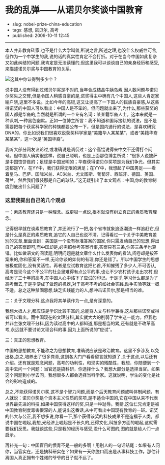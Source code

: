 # 我的乱弹——从诺贝尔奖谈中国教育

- slug: nobel-prize-china-education
- tags: 感想, 诺贝尔, 高考
- published: 2009-10-11 12:45

----------

本人并非教育砖家,也不是什么大学叫兽,所说之言,所述之理,也没什么权威性可言,但作为一个中学生的我,说的话的真实性肯定不会打折。对于在当今中国如此复杂又如此纠结的问题,我肯定是无法读懂的,但这里我可以谈谈自己的亲身经历和感受,来描述诺贝尔奖与中国教育的关系。
     

![这其中你认得到多少个？](//dn-serho.qbox.me/blog/2009101101.jpg)

说中国人没有得到过诺贝尔奖是不对的,当年合成结晶牛胰岛素,因人数问题与诺贝尔奖失之交臂,但是令国人稍感自豪的是,诺奖得主中确有几个中国人,这些人肯定家喻户晓,这里不多说。比如今年的高锟,这又让提高了一下国人的民族自豪感,从这些得诺奖的中国人可以看出：中国人是不笨的。但问题就出来了,为什么,那些获奖的国人都是华裔的,当然就是所谓的一个专有名词：某某籍华裔人士。这本来就是一种讽刺,一种黑色幽默。正如一位博主所言：我不知道和国际接轨的说法，是不是需要把每个获奖科学家的种族都要公布一下，但是国内通行的说法，是喜欢研究DNA的，你比如说我们很喜欢说获奖科学家是“美籍华人某某某”，或者“美籍华裔某某某”，这一次是“英国华裔”。

我听大部分网友议论过,或准确说是调侃过：这个高锟说得来中文不还得打个问号。但中国人确实很这样，说自己聪明，也是上面那位博主所说：“很多人说披萨是中国馅饼做的；足球是中国发明的；华裔获得诺贝尔奖项是为我们争光。但其实这都是YY，在YY中，我们获得无限的满足；在YY中，我想起了中国男足——看着皇马、巴萨、国际米兰、AC米兰、尤文图斯、葡萄牙、西班牙、德国、英国、荷兰，然后我们假装那是自己的球队。”这无疑引出了本文观点：中国,你的教育制度到底出什么问题了?

### 这里我提出自己的几个观点

一：素质教育还只是一种理念。或更狠一点说,根本就没有树立真正的素质教育理念。

记得很早就在谈素质教育了,并还流行了一把,各个省市就象追逐潮流一样追赶它,但是什么是真正的素质教育,追它的人自己也说不清。记得看过一个关于中美教育差别的文章,里面谈到：美国是一个没有标准答案的国家,你只需发动自己的思想,得出自己的答案即可,而中国却是,必需照参考答案行事,答案只有三条,你答三条半也算错。比如做语文的阅读题,明明问题是就文章什么什么发表你的看法,阅卷却是按答案来的,你和答案不一样,无论你谈的如何的有理,你还是错了。所以中国学生的思想被极度固化,没有灵活性。再者是应试教育这把匕首,不知摧残了多少人,不可否认,高考是现今这个不公平的社会里难得有点公平的事,也让不少农村孩子走出农村,但经历了三十年的高考,在中国人心中烙下了应试的印记。于是乎,学习什么都是为了高考而去,于是乎便成了做题的机器,对于高考不考的如社会实践,动手实验等就一概不适。总之这种禁固思想,缺乏实践能力的人,想冲击诺贝尔,那是相当的难。

二：关于文理分科,这点我将其单读作为一点,是有深意的。

我想大抵人才,都应该是学识比较丰富的,总能将人文与科学兼得,这从那些诺奖或得者可以看出。而中国现在的文理分科,其实就大大的削弱了学生这一能力。但我也并非主张文理不分科,因为读过高中的人都知道,那是相当的累,还有就是不改革高考,永远就不要讨论文理合科的事,因为上面所说的“应试”。

三：真正的思想教育。

中国的思想教育,不能称之为思想教育,准确说应该是政治教育。这里不多涉及,以免出格,总之,培养出了很多粪青,这到各大门户看看留言就知道了,关于这点,以后还有介绍。还有就是观念问题，高考的功利性，和现实的残酷性，我想，你随便到一个高中去问一个问题：当官还是搞科研，你选择什么？我想大部分是选择当官。如果这个问题到小学去问，我想很多人都会选择当科学家。这就说明，学生的变化是社会的影响造成的。

总之,不能获得诺贝尔奖,这不是个智力问题,而是个后天教育问题或叫体制问题，有人就说：诺贝尔奖是个资本主义性质的奖项,是不适合中国的,它在中国从来不代表世界最先进的科技,如果中国获得这样的奖,只是一种耻辱。我猜,这位仁兄肯定是被中国教育制度毒害很深的人,能说出这番话,从中可看出中国现有教育的一斑。诺奖的伟大与公正,我不想多说,你看一下,那个获得该奖的科技成果不是造福于人类。都说中国在崛起,我想,光经济上崛起是不长久的,还得文化,科技多方面的崛起,这就需要我们反思。我就谈这些,只是我的经历与感受,没什么可图的,图的就是给人们一点启示。

再补充一句：中国盲目的愤青不是一般的多啊！用别人的一句话结尾：如果有人问你，当官实在，还是搞科研实在？如果有一天你脱口而出是从事科技工作，那估计离国人真正拥有个姓诺的爷爷的日子就不远了。
